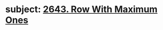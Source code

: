 # subject: <a href="https://leetcode.com/problems/row-with-maximum-ones/description/">2643. Row With Maximum Ones</a>
